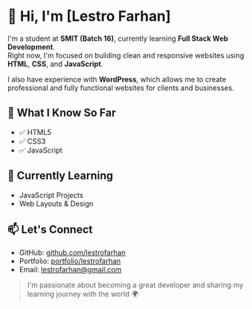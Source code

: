 # 👋 Hi, I'm [Lestro Farhan]

I'm a student at **SMIT (Batch 16)**, currently learning **Full Stack Web Development**.  
Right now, I'm focused on building clean and responsive websites using **HTML**, **CSS**, and **JavaScript**.

I also have experience with **WordPress**, which allows me to create professional and fully functional websites for clients and businesses.

## 🚀 What I Know So Far
- ✅ HTML5
- ✅ CSS3
- ✅ JavaScript

## 🌱 Currently Learning
- JavaScript Projects
- Web Layouts & Design

## 📫 Let's Connect
- GitHub: [github.com/lestrofarhan](https://github.com/lestrofarhan)
- Portfolio: [portfolio/lestrofarhan](https://portfolio-lestrofarhan.vercel.app/)
- Email: lestrofarhan@gmail.com

> I'm passionate about becoming a great developer and sharing my learning journey with the world 🌍

<!--
**lestrofarhan/lestrofarhan** is a ✨ _special_ ✨ repository because its `README.md` (this file) appears on your GitHub profile.

Here are some ideas to get you started:

- 🔭 I’m currently working on ...
- 🌱 I’m currently learning ...
- 👯 I’m looking to collaborate on ...
- 🤔 I’m looking for help with ...
- 💬 Ask me about ...
- 📫 How to reach me: ...
- 😄 Pronouns: ...
- ⚡ Fun fact: ...
-->
